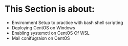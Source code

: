 # This Section is about:  #
* Environment Setup to practice with bash shell scripting
* Deploying CentOS on Windows
* Enabling systemctl on CentOS Of WSL    
* Mail conifugraion on CentOS
